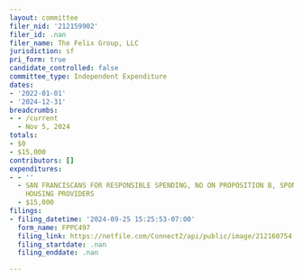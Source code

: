 ```yaml
---
layout: committee
filer_nid: '212159902'
filer_id: .nan
filer_name: The Felix Group, LLC
jurisdiction: sf
pri_form: true
candidate_controlled: false
committee_type: Independent Expenditure
dates:
- '2022-01-01'
- '2024-12-31'
breadcrumbs:
- - /current
  - Nov 5, 2024
totals:
- $0
- $15,000
contributors: []
expenditures:
- - ''
  - SAN FRANCISCANS FOR RESPONSIBLE SPENDING, NO ON PROPOSITION B, SPONSORED BY RENTAL
    HOUSING PROVIDERS
  - $15,000
filings:
- filing_datetime: '2024-09-25 15:25:53-07:00'
  form_name: FPPC497
  filing_link: https://netfile.com/Connect2/api/public/image/212160754
  filing_startdate: .nan
  filing_enddate: .nan

---
```

